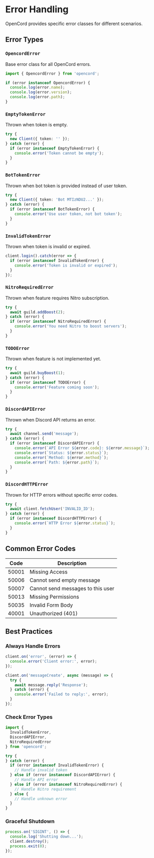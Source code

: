 # Error Handling

OpenCord provides specific error classes for different scenarios.

## Error Types

### `OpencordError`

Base error class for all OpenCord errors.

```typescript
import { OpencordError } from 'opencord';

if (error instanceof OpencordError) {
  console.log(error.name);
  console.log(error.version);
  console.log(error.path);
}
```

### `EmptyTokenError`

Thrown when token is empty.

```typescript
try {
  new Client({ token: '' });
} catch (error) {
  if (error instanceof EmptyTokenError) {
    console.error('Token cannot be empty');
  }
}
```

### `BotTokenError`

Thrown when bot token is provided instead of user token.

```typescript
try {
  new Client({ token: 'Bot MTIzNDU2...' });
} catch (error) {
  if (error instanceof BotTokenError) {
    console.error('Use user token, not bot token');
  }
}
```

### `InvalidTokenError`

Thrown when token is invalid or expired.

```typescript
client.login().catch(error => {
  if (error instanceof InvalidTokenError) {
    console.error('Token is invalid or expired');
  }
});
```

### `NitroRequiredError`

Thrown when feature requires Nitro subscription.

```typescript
try {
  await guild.addBoost(2);
} catch (error) {
  if (error instanceof NitroRequiredError) {
    console.error('You need Nitro to boost servers');
  }
}
```

### `TODOError`

Thrown when feature is not implemented yet.

```typescript
try {
  await guild.buyBoost(1);
} catch (error) {
  if (error instanceof TODOError) {
    console.error('Feature coming soon');
  }
}
```

### `DiscordAPIError`

Thrown when Discord API returns an error.

```typescript
try {
  await channel.send('message');
} catch (error) {
  if (error instanceof DiscordAPIError) {
    console.error(`API Error ${error.code}: ${error.message}`);
    console.error(`Status: ${error.status}`);
    console.error(`Method: ${error.method}`);
    console.error(`Path: ${error.path}`);
  }
}
```

### `DiscordHTTPError`

Thrown for HTTP errors without specific error codes.

```typescript
try {
  await client.fetchUser('INVALID_ID');
} catch (error) {
  if (error instanceof DiscordHTTPError) {
    console.error(`HTTP Error ${error.status}`);
  }
}
```

## Common Error Codes

| Code | Description |
|------|-------------|
| 50001 | Missing Access |
| 50006 | Cannot send empty message |
| 50007 | Cannot send messages to this user |
| 50013 | Missing Permissions |
| 50035 | Invalid Form Body |
| 40001 | Unauthorized (401) |

## Best Practices

### Always Handle Errors

```typescript
client.on('error', (error) => {
  console.error('Client error:', error);
});

client.on('messageCreate', async (message) => {
  try {
    await message.reply('Response');
  } catch (error) {
    console.error('Failed to reply:', error);
  }
});
```

### Check Error Types

```typescript
import { 
  InvalidTokenError, 
  DiscordAPIError,
  NitroRequiredError 
} from 'opencord';

try {
} catch (error) {
  if (error instanceof InvalidTokenError) {
    // Handle invalid token
  } else if (error instanceof DiscordAPIError) {
    // Handle API error
  } else if (error instanceof NitroRequiredError) {
    // Handle Nitro requirement
  } else {
    // Handle unknown error
  }
}
```

### Graceful Shutdown

```typescript
process.on('SIGINT', () => {
  console.log('Shutting down...');
  client.destroy();
  process.exit(0);
});
```